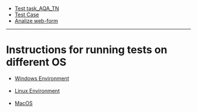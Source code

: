 <ul>
  <li>
    <a href="https://drive.google.com/open?id=0B0zO6-KrfM82eHRHcThLMnNPazVOTDVXeFY4MDFPOEV6eW1F">Test task_AQA_TN</a>
  </li>
    <li>
    <a href="https://drive.google.com/open?id=1qhRlC18DF5XClYIwIjU4ccTDOnECF63I-zCLOr-zkYM">Test Case</a>
  </li>
  <li>
    <a href="https://drive.google.com/open?id=12MEfE1yhDS6TV7g6Dd0cXLpp8qY4f-vPa48owcZ4bMw">Analize web-form</a>
  </li>
</ul>
<hr>
<h1>Instructions for running tests on different OS</h1>
<ul>
  <li>
    <a href="https://github.com/OlexandrPrylipko/gForm/wiki/Preparing-a-test-environment-for-running-tests-from-a-local-PC-using-Windows-10-as-an-example">Windows Environment</a>
  </li><br>
  <li>  
    <a href="https://github.com/OlexandrPrylipko/gForm/wiki/Preparing-a-test-environment-for-running-tests-from-a-local-PC-using-Linux-Ubuntu-18.04.3-LTS-as-an-example">Linux Environment</a>
  </li><br>
  <li>
    <a href="https://github.com/OlexandrPrylipko/gForm/wiki/Preparing-a-test-environment-for-running-tests-from-a-local-PC-using-MacOS-10.13-High-Sierra-as-an-example">MacOS</a>
  </li>
